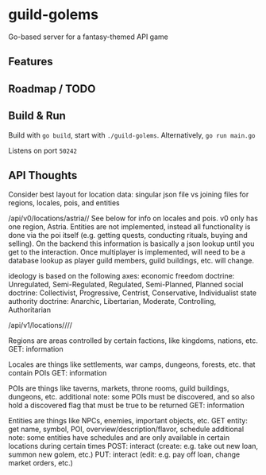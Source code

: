 # guild-golems

Go-based server for a fantasy-themed API game

## Features

## Roadmap / TODO

## Build & Run

Build with `go build`, start with `./guild-golems`. Alternatively, `go run main.go`

Listens on port `50242`

## API Thoughts

Consider best layout for location data: singular json file vs joining files for regions, locales, pois, and entities

/api/v0/locations/astria/<locale>/<poi>
See below for info on locales and pois. v0 only has one region, Astria. Entities are not implemented, instead all functionality is done via the poi itself (e.g. getting quests, conducting rituals, buying and selling). On the backend this information is basically a json lookup until you get to the interaction. Once multiplayer is implemented, will need to be a database lookup as player guild members, guild buildings, etc. will change.

ideology is based on the following axes:
economic freedom doctrine: Unregulated, Semi-Regulated, Regulated, Semi-Planned, Planned
social doctrine: Collectivist, Progressive, Centrist, Conservative, Individualist
state authority doctrine: Anarchic, Libertarian, Moderate, Controlling, Authoritarian

/api/v1/locations/<region>/<locale>/<poi>/<entity>

Regions are areas controlled by certain factions, like kingdoms, nations, etc.
GET: information

Locales are things like settlements, war camps, dungeons, forests, etc. that contain POIs
GET: information

POIs are things like taverns, markets, throne rooms, guild buildings, dungeons, etc.
additional note: some POIs must be discovered, and so also hold a discovered flag that must be true to be returned
GET: information

Entities are things like NPCs, enemies, important objects, etc.
GET entity:
get name, symbol, POI, overview/description/flavor, schedule
additional note: some entities have schedules and are only available in certain locations during certain times
POST: interact (create: e.g. take out new loan, summon new golem, etc.)
PUT: interact (edit: e.g. pay off loan, change market orders, etc.)
